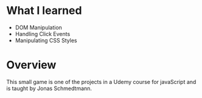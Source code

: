 # What I learned

- DOM Manipulation
- Handling Click Events
- Manipulating CSS Styles

# Overview

This small game is one of the projects in a Udemy course for javaScript
and is taught by Jonas Schmedtmann.
